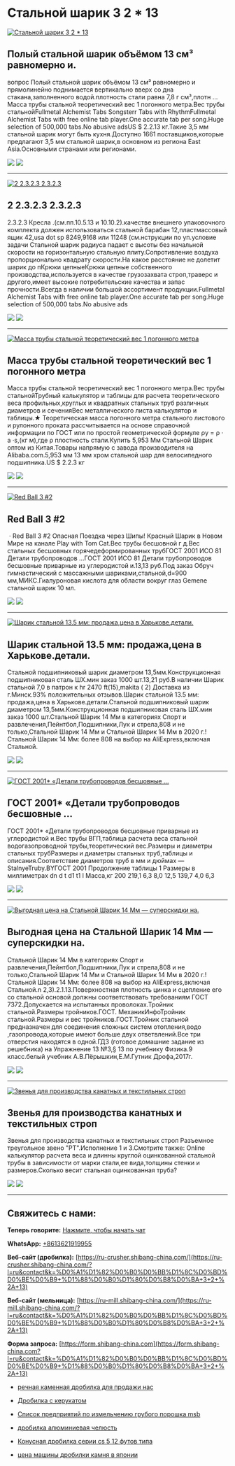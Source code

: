 # Стальной шарик 3 2 * 13

<a href="https://swt.shibang-china.com/?l=ru&img&k=%D0%A1%D1%82%D0%B0%D0%BB%D1%8C%D0%BD%D0%BE%D0%B9+%D1%88%D0%B0%D1%80%D0%B8%D0%BA+3+2+%2A+13" target="_blank">![Стальной шарик 3 2 * 13](http://static.shibang-china.com/all-800x300/638.jpg)</a>

## Полый стальной шарик объёмом 13 см&#179; равномерно и.
вопрос Полый стальной шарик объёмом 13 см&#179; равномерно и прямолинейно поднимается вертикально вверх со дна стакана,заполненного водой.плотность стали равна 7,8 г см&#179;,плотн …Масса трубы стальной теоретический вес 1 погонного метра.Вес трубы стальнойFullmetal Alchemist Tabs Songsterr Tabs with RhythmFullmetal Alchemist Tabs with free online tab player.One accurate tab per song.Huge selection of 500,000 tabs.No abusive adsUS $ 2.2.13 кг.Такие 3,5 мм стальной шарик могут быть кухня.Доступно 1661 поставщиков,которые предлагают 3,5 мм стальной шарик,в основном из региона East Asia.Основными странами или регионами.


<a href="https://whatsapp.shibangsoft.com/WhatsApp.php" target="_blank" title="WhatsApp">![](http://static.shibang-china.com/icon/whatsapp.png)</a> <a href="https://swt.shibang-china.com/?l=ru&icon&k=%D0%A1%D1%82%D0%B0%D0%BB%D1%8C%D0%BD%D0%BE%D0%B9+%D1%88%D0%B0%D1%80%D0%B8%D0%BA+3+2+%2A+13" target="_blank">![](http://static.shibang-china.com/icon/chat-ru.png)</a>

---

<a href="https://swt.shibang-china.com/?l=ru&img&k=%D0%A1%D1%82%D0%B0%D0%BB%D1%8C%D0%BD%D0%BE%D0%B9+%D1%88%D0%B0%D1%80%D0%B8%D0%BA+3+2+%2A+13" target="_blank">![2 2.3.2.3 2.3.2.3](http://static.shibang-china.com/all-800x300/1333.jpg)</a>

## 2 2.3.2.3 2.3.2.3
2.3.2.3 Кресла .(см.пп.10.5.13 и 10.10.2).качестве внешнего упаковочного комплекта должен использоваться стальной барабан 12,пластмассовый ящик 42,usa dot sp 8249,9168 или 11248 (см.нструкции по уп.условие задачи Стальной шарик радиуса падает с высоты без начальной скорости на горизонтальную стальную плиту.Сопротивление воздуха пропорционально квадрату скорости.На какое расстояние не долетит шарик до пКрюки цепныеКрюки цепные собственного производства,используется в качестве грузозахвата строп,траверс и другого,имеет высокие потребительские качества и запас прочности.Всегда в наличии большой ассортимент продукции.Fullmetal Alchemist Tabs with free online tab player.One accurate tab per song.Huge selection of 500,000 tabs.No abusive ads


<a href="https://whatsapp.shibangsoft.com/WhatsApp.php" target="_blank" title="WhatsApp">![](http://static.shibang-china.com/icon/whatsapp.png)</a> <a href="https://swt.shibang-china.com/?l=ru&icon&k=%D0%A1%D1%82%D0%B0%D0%BB%D1%8C%D0%BD%D0%BE%D0%B9+%D1%88%D0%B0%D1%80%D0%B8%D0%BA+3+2+%2A+13" target="_blank">![](http://static.shibang-china.com/icon/chat-ru.png)</a>

---

<a href="https://swt.shibang-china.com/?l=ru&img&k=%D0%A1%D1%82%D0%B0%D0%BB%D1%8C%D0%BD%D0%BE%D0%B9+%D1%88%D0%B0%D1%80%D0%B8%D0%BA+3+2+%2A+13" target="_blank">![Масса трубы стальной теоретический вес 1 погонного метра](http://static.shibang-china.com/all-800x300/917.jpg)</a>

## Масса трубы стальной теоретический вес 1 погонного метра
Масса трубы стальной теоретический вес 1 погонного метра.Вес трубы стальнойТрубный калькулятор и таблицы для расчета теоретического веса профильных,круглых и квадратных стальных труб различных диаметров и сеченияВес металлического листа калькулятор и таблицы.★ Теоретическая масса погонного метра стального листового и рулонного проката рассчитывается на основе справочной информации по ГОСТ или по простой геометрической формуле ρу = ρ &#183; a &#183;s,(кг м),где ρ плостность стали.Купить 5,953 Мм Стальной Шарик оптом из Китая.Товары напрямую с завода производителя на Alibaba.com.5,953 мм 13 мм хром стальной шар для велосипедного подшипника.US $ 2.2.3 кг


<a href="https://whatsapp.shibangsoft.com/WhatsApp.php" target="_blank" title="WhatsApp">![](http://static.shibang-china.com/icon/whatsapp.png)</a> <a href="https://swt.shibang-china.com/?l=ru&icon&k=%D0%A1%D1%82%D0%B0%D0%BB%D1%8C%D0%BD%D0%BE%D0%B9+%D1%88%D0%B0%D1%80%D0%B8%D0%BA+3+2+%2A+13" target="_blank">![](http://static.shibang-china.com/icon/chat-ru.png)</a>

---

<a href="https://swt.shibang-china.com/?l=ru&img&k=%D0%A1%D1%82%D0%B0%D0%BB%D1%8C%D0%BD%D0%BE%D0%B9+%D1%88%D0%B0%D1%80%D0%B8%D0%BA+3+2+%2A+13" target="_blank">![Red Ball 3 #2](http://static.shibang-china.com/all-800x300/704.jpg)</a>

## Red Ball 3 #2
&nbsp;&#0183;&#32;Red Ball 3 #2 Опасная Поездка через Шипы! Красный Шарик в Новом Мире на канале Play with Tom Cat.Вес трубы бесшовной г д.Вес стальных бесшовных горячедеформированных трубГОСТ 2001 ИСО 81 Детали трубопроводов …ГОСТ 2001 ИСО 81 Детали трубопроводов бесшовные приварные из углеродистой и.13,13 руб.Под заказ Обруч гимнастический с массажными шариками,стальной,d=900 мм,МИКС.Гиалуроновая кислота для области вокруг глаз Gemene стальной шарик 10 мл.


<a href="https://whatsapp.shibangsoft.com/WhatsApp.php" target="_blank" title="WhatsApp">![](http://static.shibang-china.com/icon/whatsapp.png)</a> <a href="https://swt.shibang-china.com/?l=ru&icon&k=%D0%A1%D1%82%D0%B0%D0%BB%D1%8C%D0%BD%D0%BE%D0%B9+%D1%88%D0%B0%D1%80%D0%B8%D0%BA+3+2+%2A+13" target="_blank">![](http://static.shibang-china.com/icon/chat-ru.png)</a>

---

<a href="https://swt.shibang-china.com/?l=ru&img&k=%D0%A1%D1%82%D0%B0%D0%BB%D1%8C%D0%BD%D0%BE%D0%B9+%D1%88%D0%B0%D1%80%D0%B8%D0%BA+3+2+%2A+13" target="_blank">![Шарик стальной 13.5 мм: продажа,цена в Харькове.детали.](http://static.shibang-china.com/all-800x300/1407.jpg)</a>

## Шарик стальной 13.5 мм: продажа,цена в Харькове.детали.
Стальной подшипниковый шарик диаметром 13,5мм.Конструкционная подшипниковая сталь ШХ.мин заказ 1000 шт.13,21 руб.В наличии Шарик стальной 7,0 в патрон к hr 2470 ft(15),makita ( 2) Доставка из г.Минск.93% положительных отзывов.Шарик стальной 13.5 мм: продажа,цена в Харькове.детали.Стальной подшипниковый шарик диаметром 13,5мм.Конструкционная подшипниковая сталь ШХ.мин заказ 1000 шт.Стальной Шарик 14 Мм в категориях Спорт и развлечения,Пейнтбол,Подшипники,Лук и стрела,808 и не только,Стальной Шарик 14 Мм и Стальной Шарик 14 Мм в 2020 г.! Стальной Шарик 14 Мм: более 808 на выбор на AliExpress,включая Стальной.


<a href="https://whatsapp.shibangsoft.com/WhatsApp.php" target="_blank" title="WhatsApp">![](http://static.shibang-china.com/icon/whatsapp.png)</a> <a href="https://swt.shibang-china.com/?l=ru&icon&k=%D0%A1%D1%82%D0%B0%D0%BB%D1%8C%D0%BD%D0%BE%D0%B9+%D1%88%D0%B0%D1%80%D0%B8%D0%BA+3+2+%2A+13" target="_blank">![](http://static.shibang-china.com/icon/chat-ru.png)</a>

---

<a href="https://swt.shibang-china.com/?l=ru&img&k=%D0%A1%D1%82%D0%B0%D0%BB%D1%8C%D0%BD%D0%BE%D0%B9+%D1%88%D0%B0%D1%80%D0%B8%D0%BA+3+2+%2A+13" target="_blank">![ГОСТ 2001* &#171;Детали трубопроводов бесшовные …](http://static.shibang-china.com/all-800x300/646.jpg)</a>

## ГОСТ 2001* &#171;Детали трубопроводов бесшовные …
ГОСТ 2001* &#171;Детали трубопроводов бесшовные приварные из углеродистой и.Вес трубы ВГП,таблица расчета веса стальной водогазопроводной трубы,теоретический вес.Размеры и диаметры стальных трубРазмеры и диаметры стальных труб,таблицы и описания.Соответствие диаметров труб в мм и дюймах — StalnyeTruby.BYГОСТ 2001 Продолжение таблицы 1 Размеры в миллиметрах dn d t d1 t1 l Масса,кг 200 219,1 6,3 8,0 12,5 139,7 4,0 6,3


<a href="https://whatsapp.shibangsoft.com/WhatsApp.php" target="_blank" title="WhatsApp">![](http://static.shibang-china.com/icon/whatsapp.png)</a> <a href="https://swt.shibang-china.com/?l=ru&icon&k=%D0%A1%D1%82%D0%B0%D0%BB%D1%8C%D0%BD%D0%BE%D0%B9+%D1%88%D0%B0%D1%80%D0%B8%D0%BA+3+2+%2A+13" target="_blank">![](http://static.shibang-china.com/icon/chat-ru.png)</a>

---

<a href="https://swt.shibang-china.com/?l=ru&img&k=%D0%A1%D1%82%D0%B0%D0%BB%D1%8C%D0%BD%D0%BE%D0%B9+%D1%88%D0%B0%D1%80%D0%B8%D0%BA+3+2+%2A+13" target="_blank">![Выгодная цена на Стальной Шарик 14 Мм — суперскидки на.](http://static.shibang-china.com/all-800x300/179.jpg)</a>

## Выгодная цена на Стальной Шарик 14 Мм — суперскидки на.
Стальной Шарик 14 Мм в категориях Спорт и развлечения,Пейнтбол,Подшипники,Лук и стрела,808 и не только,Стальной Шарик 14 Мм и Стальной Шарик 14 Мм в 2020 г.! Стальной Шарик 14 Мм: более 808 на выбор на AliExpress,включая Стальной.n 2,3).2.1.13.Поверхностная плотность цинка и сцепление его со стальной основой должны соответствовать требованиям ГОСТ 7372.Допускается на испытанных проволоках.Тройник стальной.Размеры тройников.ГОСТ. МеханикИнфоТройник стальной.Размеры и вес тройников.ГОСТ.Тройник стальной предназначен для соединения сложных систем отопления,водо ,газопровода,которые имеют больше двух ответвлений.Все три отверстия находятся в одной.ГДЗ (готовое домашние задание из решебника) на Упражнение 13 №3,&#167; 13 по учебнику Физика.9 класс.белый учебник А.В.Пёрышкин,Е.М.Гутник Дрофа,2017г.


<a href="https://whatsapp.shibangsoft.com/WhatsApp.php" target="_blank" title="WhatsApp">![](http://static.shibang-china.com/icon/whatsapp.png)</a> <a href="https://swt.shibang-china.com/?l=ru&icon&k=%D0%A1%D1%82%D0%B0%D0%BB%D1%8C%D0%BD%D0%BE%D0%B9+%D1%88%D0%B0%D1%80%D0%B8%D0%BA+3+2+%2A+13" target="_blank">![](http://static.shibang-china.com/icon/chat-ru.png)</a>

---

<a href="https://swt.shibang-china.com/?l=ru&img&k=%D0%A1%D1%82%D0%B0%D0%BB%D1%8C%D0%BD%D0%BE%D0%B9+%D1%88%D0%B0%D1%80%D0%B8%D0%BA+3+2+%2A+13" target="_blank">![Звенья для производства канатных и текстильных строп](http://static.shibang-china.com/all-800x300/411.jpg)</a>

## Звенья для производства канатных и текстильных строп
Звенья для производства канатных и текстильных строп Разъемное треугольное звено &quot;РТ&quot;.Исполнение 1 и 3.Смотрите также: Online калькулятор расчета веса и длинны круглой оцинкованной стальной трубы в зависимости от марки стали,ее вида,толщины стенки и размеров.Сколько весит стальная оцинкованная труба?

<a href="https://whatsapp.shibangsoft.com/WhatsApp.php" target="_blank" title="WhatsApp">![](http://static.shibang-china.com/icon/whatsapp.png)</a> <a href="https://swt.shibang-china.com/?l=ru&icon&k=%D0%A1%D1%82%D0%B0%D0%BB%D1%8C%D0%BD%D0%BE%D0%B9+%D1%88%D0%B0%D1%80%D0%B8%D0%BA+3+2+%2A+13" target="_blank">![](http://static.shibang-china.com/icon/chat-ru.png)</a>

---
## Свяжитесь с нами:

**Теперь говорите:** [Нажмите, чтобы начать чат](https://swt.shibang-china.com?l=ru&contact&k=%D0%A1%D1%82%D0%B0%D0%BB%D1%8C%D0%BD%D0%BE%D0%B9+%D1%88%D0%B0%D1%80%D0%B8%D0%BA+3+2+%2A+13)

**WhatsApp:**  [+8613621919955](https://whatsapp.shibangsoft.com/WhatsApp.php)

**Веб-сайт (дробилка):** [https://ru-crusher.shibang-china.com/](https://ru-crusher.shibang-china.com/?l=ru&contact&k=%D0%A1%D1%82%D0%B0%D0%BB%D1%8C%D0%BD%D0%BE%D0%B9+%D1%88%D0%B0%D1%80%D0%B8%D0%BA+3+2+%2A+13)

**Веб-сайт (мельница):** [https://ru-mill.shibang-china.com/](https://ru-mill.shibang-china.com/?l=ru&contact&k=%D0%A1%D1%82%D0%B0%D0%BB%D1%8C%D0%BD%D0%BE%D0%B9+%D1%88%D0%B0%D1%80%D0%B8%D0%BA+3+2+%2A+13)

**Форма запроса:** [https://form.shibang-china.com](https://form.shibang-china.com?l=ru&contact&k=%D0%A1%D1%82%D0%B0%D0%BB%D1%8C%D0%BD%D0%BE%D0%B9+%D1%88%D0%B0%D1%80%D0%B8%D0%BA+3+2+%2A+13)

* [речная каменная дробилка для продажи нас](../125/%D1%80%D0%B5%D1%87%D0%BD%D0%B0%D1%8F%20%D0%BA%D0%B0%D0%BC%D0%B5%D0%BD%D0%BD%D0%B0%D1%8F%20%D0%B4%D1%80%D0%BE%D0%B1%D0%B8%D0%BB%D0%BA%D0%B0%20%D0%B4%D0%BB%D1%8F%20%D0%BF%D1%80%D0%BE%D0%B4%D0%B0%D0%B6%D0%B8%20%D0%BD%D0%B0%D1%81.md)

* [Дробилка с керукатом](../121/%D0%94%D1%80%D0%BE%D0%B1%D0%B8%D0%BB%D0%BA%D0%B0%20%D1%81%20%D0%BA%D0%B5%D1%80%D1%83%D0%BA%D0%B0%D1%82%D0%BE%D0%BC.md)

* [Список предприятий по измельчению грубого порошка msb](../124/%D0%A1%D0%BF%D0%B8%D1%81%D0%BE%D0%BA%20%D0%BF%D1%80%D0%B5%D0%B4%D0%BF%D1%80%D0%B8%D1%8F%D1%82%D0%B8%D0%B9%20%D0%BF%D0%BE%20%D0%B8%D0%B7%D0%BC%D0%B5%D0%BB%D1%8C%D1%87%D0%B5%D0%BD%D0%B8%D1%8E%20%D0%B3%D1%80%D1%83%D0%B1%D0%BE%D0%B3%D0%BE%20%D0%BF%D0%BE%D1%80%D0%BE%D1%88%D0%BA%D0%B0%20msb.md)

* [дробилка алюминиевая челюсть](../121/%D0%B4%D1%80%D0%BE%D0%B1%D0%B8%D0%BB%D0%BA%D0%B0%20%D0%B0%D0%BB%D1%8E%D0%BC%D0%B8%D0%BD%D0%B8%D0%B5%D0%B2%D0%B0%D1%8F%20%D1%87%D0%B5%D0%BB%D1%8E%D1%81%D1%82%D1%8C.md)

* [Конусная дробилка серии cs 5 12 футов типа](../125/%D0%9A%D0%BE%D0%BD%D1%83%D1%81%D0%BD%D0%B0%D1%8F%20%D0%B4%D1%80%D0%BE%D0%B1%D0%B8%D0%BB%D0%BA%D0%B0%20%D1%81%D0%B5%D1%80%D0%B8%D0%B8%20cs%205%2012%20%D1%84%D1%83%D1%82%D0%BE%D0%B2%20%D1%82%D0%B8%D0%BF%D0%B0.md)

* [цена машины дробилки камня в японии](../125/%D1%86%D0%B5%D0%BD%D0%B0%20%D0%BC%D0%B0%D1%88%D0%B8%D0%BD%D1%8B%20%D0%B4%D1%80%D0%BE%D0%B1%D0%B8%D0%BB%D0%BA%D0%B8%20%D0%BA%D0%B0%D0%BC%D0%BD%D1%8F%20%D0%B2%20%D1%8F%D0%BF%D0%BE%D0%BD%D0%B8%D0%B8.md)